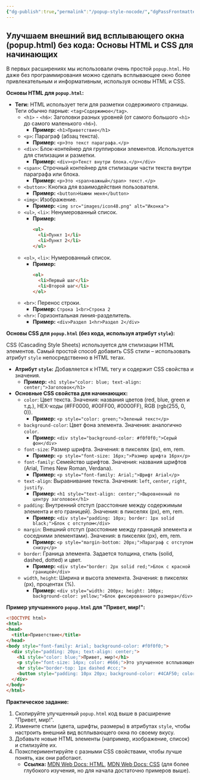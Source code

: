 ```yaml
---
{"dg-publish":true,"permalink":"/popup-style-nocode/","dgPassFrontmatter":true}
---
```





## Улучшаем внешний вид всплывающего окна (popup.html) без кода: Основы HTML и CSS для начинающих

В первых расширениях мы использовали очень простой `popup.html`. Но даже без программирования можно сделать всплывающее окно более привлекательным и информативным, используя основы HTML и CSS.

**Основы HTML для `popup.html`:**

*   **Теги:** HTML использует теги для разметки содержимого страницы. Теги обычно парные: `<tag>Содержимое</tag>`.
    *   `<h1>` - `<h6>`: Заголовки разных уровней (от самого большого `<h1>` до самого маленького `<h6>`).
        *   **Пример:** `<h1>Приветствие</h1>`
    *   `<p>`: Параграф (абзац текста).
        *   **Пример:** `<p>Это текст параграфа.</p>`
    *   `<div>`: Блок-контейнер для группировки элементов. Используется для стилизации и разметки.
        *   **Пример:** `<div><p>Текст внутри блока.</p></div>`
    *   `<span>`: Строчный контейнер для стилизации части текста внутри параграфа или блока.
        *   **Пример:** `<p>Это <span>важный</span> текст.</p>`
    *   `<button>`: Кнопка для взаимодействия пользователя.
        *   **Пример:** `<button>Нажми меня</button>`
    *   `<img>`: Изображение.
        *   **Пример:** `<img src="images/icon48.png" alt="Иконка">`
    *   `<ul>`, `<li>`: Ненумерованный список.
        *   **Пример:**
            ```html
            <ul>
              <li>Пункт 1</li>
              <li>Пункт 2</li>
            </ul>
            ```
    *   `<ol>`, `<li>`: Нумерованный список.
        *   **Пример:**
            ```html
            <ol>
              <li>Первый шаг</li>
              <li>Второй шаг</li>
            </ol>
            ```
    *   `<br>`: Перенос строки.
        *   **Пример:** `Строка 1<br>Строка 2`
    *   `<hr>`: Горизонтальная линия-разделитель.
        *   **Пример:** `<div>Раздел 1<hr>Раздел 2</div>`

**Основы CSS для `popup.html` (без кода, используя атрибут `style`):**

CSS (Cascading Style Sheets) используется для стилизации HTML элементов. Самый простой способ добавить CSS стили – использовать атрибут `style` непосредственно в HTML тегах.

*   **Атрибут `style`:**  Добавляется к HTML тегу и содержит CSS свойства и значения.
    *   **Пример:** `<h1 style="color: blue; text-align: center;">Заголовок</h1>`
*   **Основные CSS свойства для начинающих:**
    *   `color`: Цвет текста. Значения: названия цветов (red, blue, green и т.д.), HEX-коды (#FF0000, #00FF00, #0000FF), RGB (rgb(255, 0, 0)).
        *   **Пример:** `<p style="color: green;">Зеленый текст</p>`
    *   `background-color`: Цвет фона элемента. Значения: аналогично `color`.
        *   **Пример:** `<div style="background-color: #f0f0f0;">Серый фон</div>`
    *   `font-size`: Размер шрифта. Значения: в пикселях (px), em, rem.
        *   **Пример:** `<p style="font-size: 16px;">Размер шрифта 16px</p>`
    *   `font-family`: Семейство шрифтов. Значения: названия шрифтов (Arial, Times New Roman, Verdana).
        *   **Пример:** `<p style="font-family: Arial;">Шрифт Arial</p>`
    *   `text-align`: Выравнивание текста. Значения: `left`, `center`, `right`, `justify`.
        *   **Пример:** `<h1 style="text-align: center;">Выровненный по центру заголовок</h1>`
    *   `padding`: Внутренний отступ (расстояние между содержимым элемента и его границей). Значения: в пикселях (px), em, rem.
        *   **Пример:** `<div style="padding: 10px; border: 1px solid black;">Блок с отступом</div>`
    *   `margin`: Внешний отступ (расстояние между границей элемента и соседними элементами). Значения: в пикселях (px), em, rem.
        *   **Пример:** `<p style="margin-bottom: 20px;">Параграф с отступом снизу</p>`
    *   `border`: Граница элемента. Задается толщина, стиль (solid, dashed, dotted) и цвет.
        *   **Пример:** `<div style="border: 2px solid red;">Блок с красной границей</div>`
    *   `width`, `height`: Ширина и высота элемента. Значения: в пикселях (px), процентах (%).
        *   **Пример:** `<div style="width: 200px; height: 100px; background-color: yellow;">Блок фиксированного размера</div>`

**Пример улучшенного `popup.html` для "Привет, мир!":**

```html
<!DOCTYPE html>
<html>
<head>
  <title>Приветствие</title>
</head>
<body style="font-family: Arial; background-color: #f0f0f0;">
  <div style="padding: 20px; text-align: center;">
    <h1 style="color: blue;">Привет, мир!</h1>
    <p style="font-size: 14px; color: #666;">Это улучшенное всплывающее окно.</p>
    <hr style="border-top: 1px dashed #ccc;">
    <button style="padding: 10px 20px; background-color: #4CAF50; color: white; border: none; border-radius: 5px; cursor: pointer;">Кнопка действия</button>
  </div>
</body>
</html>
```

**Практическое задание:**

1.  Скопируйте улучшенный `popup.html` код выше в расширение "Привет, мир!".
2.  Измените стили (цвета, шрифты, размеры) в атрибутах `style`, чтобы настроить внешний вид всплывающего окна по своему вкусу.
3.  Добавьте новые HTML элементы (например, изображение, список) и стилизуйте их.
4.  Поэкспериментируйте с разными CSS свойствами, чтобы лучше понять, как они работают.
    *   **Ссылка:** [MDN Web Docs: HTML](https://developer.mozilla.org/en-US/docs/Web/HTML), [MDN Web Docs: CSS](https://developer.mozilla.org/en-US/docs/Web/CSS) (для более глубокого изучения, но для начала достаточно примеров выше).


